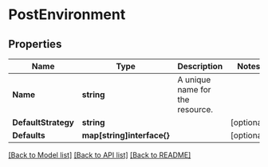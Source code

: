 # PostEnvironment

## Properties

Name | Type | Description | Notes
------------ | ------------- | ------------- | -------------
**Name** | **string** | A unique name for the resource. | 
**DefaultStrategy** | **string** |  | [optional] 
**Defaults** | **map[string]interface{}** |  | [optional] 

[[Back to Model list]](../README.md#documentation-for-models) [[Back to API list]](../README.md#documentation-for-api-endpoints) [[Back to README]](../README.md)



